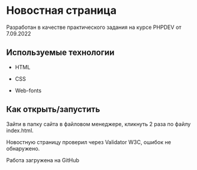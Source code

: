  # **Новостная страница**

Разработан в качестве практического задания на курсе PHPDEV от 7.09.2022


## Используемые технологии

* HTML

* CSS

* Web-fonts

## Как открыть/запустить

Зайти в папку сайта в файловом менеджере, кликнуть 2 раза по файлу index.html. 



Новостную страницу проверил через Validator W3C, ошибок не обнаружено.

Работа загружена на GitHub